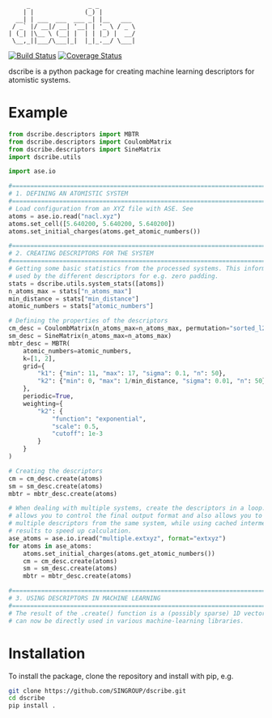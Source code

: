 ```text
     _                _ _
    | |              (_) |
  __| | ___  ___  ___ _| |__   ___
 / _` |/ __|/ __| '__| | '_ \ / _ \
| (_| |\__ \ (__| |  | | |_) |  __/
 \__,_||___/\___|_|  |_|_.__/ \___|
```

[![Build Status](https://travis-ci.org/SINGROUP/dscribe.svg?branch=master)](https://travis-ci.org/SINGROUP/dscribe)
[![Coverage Status](https://coveralls.io/repos/github/SINGROUP/dscribe/badge.svg?branch=master)](https://coveralls.io/github/SINGROUP/dscribe?branch=master)

dscribe is a python package for creating machine learning descriptors for atomistic systems.

# Example
```python
from dscribe.descriptors import MBTR
from dscribe.descriptors import CoulombMatrix
from dscribe.descriptors import SineMatrix
import dscribe.utils

import ase.io

#===============================================================================
# 1. DEFINING AN ATOMISTIC SYSTEM
#===============================================================================
# Load configuration from an XYZ file with ASE. See
atoms = ase.io.read("nacl.xyz")
atoms.set_cell([5.640200, 5.640200, 5.640200])
atoms.set_initial_charges(atoms.get_atomic_numbers())

#===============================================================================
# 2. CREATING DESCRIPTORS FOR THE SYSTEM
#===============================================================================
# Getting some basic statistics from the processed systems. This information is
# used by the different descriptors for e.g. zero padding.
stats = dscribe.utils.system_stats([atoms])
n_atoms_max = stats["n_atoms_max"]
min_distance = stats["min_distance"]
atomic_numbers = stats["atomic_numbers"]

# Defining the properties of the descriptors
cm_desc = CoulombMatrix(n_atoms_max=n_atoms_max, permutation="sorted_l2")
sm_desc = SineMatrix(n_atoms_max=n_atoms_max)
mbtr_desc = MBTR(
    atomic_numbers=atomic_numbers,
    k=[1, 2],
    grid={
        "k1": {"min": 11, "max": 17, "sigma": 0.1, "n": 50},
        "k2": {"min": 0, "max": 1/min_distance, "sigma": 0.01, "n": 50}
    },
    periodic=True,
    weighting={
        "k2": {
            "function": "exponential",
            "scale": 0.5,
            "cutoff": 1e-3
        }
    }
)

# Creating the descriptors
cm = cm_desc.create(atoms)
sm = sm_desc.create(atoms)
mbtr = mbtr_desc.create(atoms)

# When dealing with multiple systems, create the descriptors in a loop. This
# allows you to control the final output format and also allows you to create
# multiple descriptors from the same system, while using cached intermediate
# results to speed up calculation.
ase_atoms = ase.io.iread("multiple.extxyz", format="extxyz")
for atoms in ase_atoms:
    atoms.set_initial_charges(atoms.get_atomic_numbers())
    cm = cm_desc.create(atoms)
    sm = sm_desc.create(atoms)
    mbtr = mbtr_desc.create(atoms)

#===============================================================================
# 3. USING DESCRIPTORS IN MACHINE LEARNING
#===============================================================================
# The result of the .create() function is a (possibly sparse) 1D vector that
# can now be directly used in various machine-learning libraries.
```

# Installation
To install the package, clone the repository and install with pip, e.g.

```sh
git clone https://github.com/SINGROUP/dscribe.git
cd dscribe
pip install .
```
